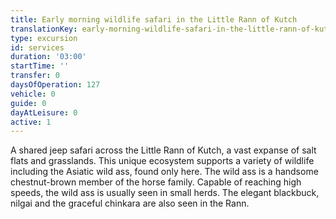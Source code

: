```yaml
---
title: Early morning wildlife safari in the Little Rann of Kutch
translationKey: early-morning-wildlife-safari-in-the-little-rann-of-kutch
type: excursion
id: services
duration: '03:00'
startTime: ''
transfer: 0
daysOfOperation: 127
vehicle: 0
guide: 0
dayAtLeisure: 0
active: 1
---
```

A shared jeep safari across the Little Rann of Kutch, a vast expanse of salt flats and grasslands. This unique ecosystem supports a variety of wildlife including the Asiatic wild ass, found only here. The wild ass is a handsome chestnut-brown member of the horse family. Capable of reaching high speeds, the wild ass is usually seen in small herds. The elegant blackbuck, nilgai and the graceful chinkara are also seen in the Rann.